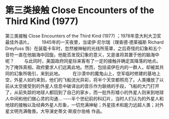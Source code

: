 # 第三类接触 Close Encounters of the Third Kind (1977)

第三类接触 Close Encounters of the Third Kind (1977)
；1978年意大利大卫奖最佳外语片。
　　1945年的一天夜里，当诺伊·尼尔瑞（理查德·德莱福斯 Richard Dreyfuss 饰）在装载卡车时，忽然被神秘的光线所笼罩，之后奇怪的幻象和五个音符一直在他脑海中回旋。他能否发现幻象的意义，又是谁将其置于他的脑海中呢？
　　与此同时，美国政府同星际来客有了一定的接触并确定其降落的地点。为了掩饰真相，政府要求人们远离此地。然而，包括诺伊在内的一群人，却被其共同的幻象所吸引，来到此地。
　　在沙漠中的魔鬼山上，空军临时修建的基地上空，外星人如约来到，他们的飞船流光异彩，将半个天空都照亮了。人类播放了以前从太空接受到的外星人信息中破译出的音乐作为联络的手段，飞船的大门打开了，从前失踪的地球人都回到了自己的家乡，而一批外形矮小的外星人则来到地球人中间和他们做心灵的沟通…
----半个世纪前的科幻片，当时人们认为的外星人和地球的接触以及经典外星人形象，一切充满神秘；外星技术和能力远超人类；对外星文明充满敬畏。大导演史蒂文·斯皮尔伯格 作品。